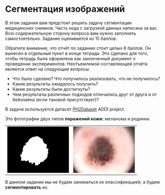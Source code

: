 # Сегментация изображений
В этом задании вам предстоит решить задачу сегментации медицинских снимков. Часть кода с загрузкой данных написана за вас. Всю содержательную сторону вопроса вам нужно заполнить самостоятельно. Задание оценивается из 15 баллов. 

Обратите внимание, что отчёт по заданию стоит целых 6 баллов. Он вынесен в отдельный пункт в конце тетради. Это сделано для того, чтобы тетрадь была оформлена как законченный документ о проведении экспериментов. Неотъемлемой составляющей отчёта является ответ на следующие вопросы:

* Что было сделано? Что получилось реализовать, что не получилось?
* Какие результаты ожидалось получить?
* Какие результаты были достигнуты?
* Чем результаты различных подходов отличались друг от друга и от бейзлайна (если таковой присутствует)?

В задаче используется датасет [PH2Dataset](https://www.fc.up.pt/addi/ph2%20database.html) ADDI project.

Это фотографии двух типов **поражений кожи:** меланома и родинки.

<table><tr><td><img src="https://github.com/kkruglik/semantic_segmetation/blob/main/mask.jpg"></td><td><img src="https://github.com/kkruglik/semantic_segmetation/blob/main/melanoma.jpg"></td></tr></table>

В данном задании мы не будем заниматься их классификацией, а будем **сегментировать** их.
